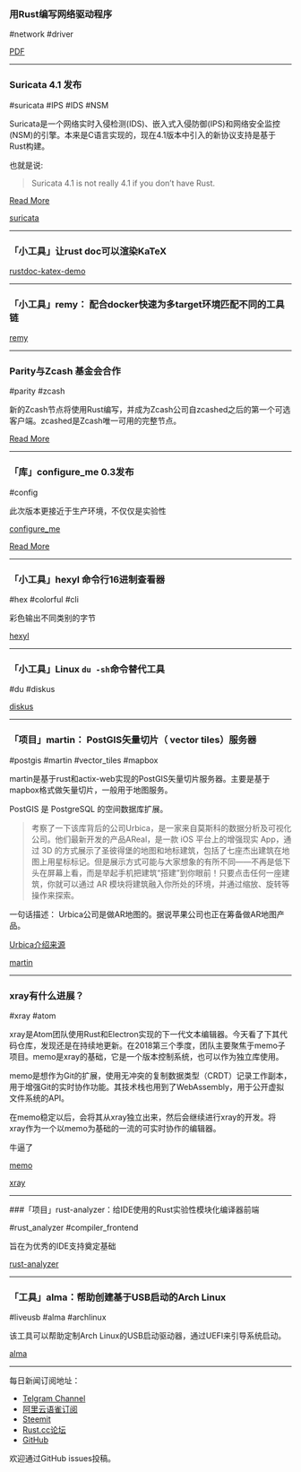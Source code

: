 ### 用Rust编写网络驱动程序

#network #driver

[PDF](https://www.net.in.tum.de/fileadmin/bibtex/publications/theses/2018-ixy-rust.pdf)

---

### Suricata 4.1 发布

#suricata #IPS #IDS #NSM

Suricata是一个网络实时入侵检测(IDS)、嵌入式入侵防御(IPS)和网络安全监控(NSM)的引擎。本来是C语言实现的，现在4.1版本中引入的新协议支持是基于Rust构建。

也就是说:
> Suricata 4.1 is not really 4.1 if you don’t have Rust.

[Read More](https://suricata-ids.org/2018/11/06/suricata-4-1-released/)

[suricata](https://github.com/OISF/suricata)

---

### 「小工具」让rust doc可以渲染KaTeX

[rustdoc-katex-demo](https://github.com/paulkernfeld/rustdoc-katex-demo)

---

### 「小工具」remy： 配合docker快速为多target环境匹配不同的工具链

[remy](https://github.com/mcandre/remy)

---

### Parity与Zcash 基金会合作

#parity #zcash

新的Zcash节点将使用Rust编写，并成为Zcash公司自zcashed之后的第一个可选客户端。zcashed是Zcash唯一可用的完整节点。

[Read More](https://www.parity.io/parity-teams-up-with-zcash-foundation-for-parity-zcash-client/)

---

### 「库」configure_me 0.3发布

#config

此次版本更接近于生产环境，不仅仅是实验性

[configure_me](https://github.com/Kixunil/configure_me)

[Read More](https://www.reddit.com/r/rust/comments/9umfln/announcing_release_of_version_03_of_configure_me/)

---

### 「小工具」hexyl 命令行16进制查看器

#hex #colorful #cli

彩色输出不同类别的字节

[hexyl](https://github.com/sharkdp/hexyl)

---

### 「小工具」Linux `du -sh`命令替代工具

#du  #diskus

[diskus](https://github.com/sharkdp/diskus)

---

### 「项目」martin： PostGIS矢量切片（ vector tiles）服务器

#postgis #martin #vector_tiles #mapbox

martin是基于rust和actix-web实现的PostGIS矢量切片服务器。主要是基于mapbox格式做矢量切片，一般用于地图服务。

PostGIS 是 PostgreSQL 的空间数据库扩展。

> 考察了一下该库背后的公司Urbica，是一家来自莫斯科的数据分析及可视化公司。他们最新开发的产品AReal，是一款 iOS 平台上的增强现实 App，通过 3D 的方式展示了圣彼得堡的地图和地标建筑，包括了七座杰出建筑在地图上用星标标记。但是展示方式可能与大家想象的有所不同——不再是低下头在屏幕上看，而是举起手机把建筑“搭建”到你眼前！只要点击任何一座建筑，你就可以通过 AR 模块将建筑融入你所处的环境，并通过缩放、旋转等操作来探索。

一句话描述： Urbica公司是做AR地图的。据说苹果公司也正在筹备做AR地图产品。

[Urbica介绍来源](https://zhuanlan.zhihu.com/p/43656372)

[martin](https://github.com/urbica/martin)

---

### xray有什么进展？

#xray #atom

xray是Atom团队使用Rust和Electron实现的下一代文本编辑器。今天看了下其代码仓库，发现还是在持续地更新。在2018第三个季度，团队主要聚焦于memo子项目。memo是xray的基础，它是一个版本控制系统，也可以作为独立库使用。

memo是想作为Git的扩展，使用无冲突的复制数据类型（CRDT）记录工作副本，用于增强Git的实时协作功能。其技术栈也用到了WebAssembly，用于公开虚拟文件系统的API。

在memo稳定以后，会将其从xray独立出来，然后会继续进行xray的开发。将xray作为一个以memo为基础的一流的可实时协作的编辑器。

牛逼了

[memo](https://github.com/atom/xray/tree/master/memo_core)

[xray](https://github.com/atom/xray)


---

###「项目」rust-analyzer：给IDE使用的Rust实验性模块化编译器前端

#rust_analyzer #compiler_frontend

旨在为优秀的IDE支持奠定基础

[rust-analyzer](https://github.com/rust-analyzer/rust-analyzer)

---

### 「工具」alma：帮助创建基于USB启动的Arch Linux

#liveusb #alma #archlinux

该工具可以帮助定制Arch Linux的USB启动驱动器，通过UEFI来引导系统启动。

[alma](https://github.com/r-darwish/alma)

---

每日新闻订阅地址：

- [Telgram Channel](https://t.me/rust_daily_news )
- [阿里云语雀订阅](https://www.yuque.com/chaosbot/rustnews)
- [Steemit](https://steemit.com/@blackanger)
- [Rust.cc论坛](https://rust.cc)
- [GitHub](https://github.com/RustStudy/rust_daily_news)

欢迎通过GitHub issues投稿。
